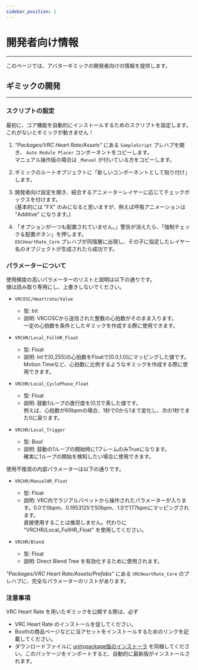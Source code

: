 ```yaml
---
sidebar_position: 2
---
```


# 開発者向け情報
---

このページでは、アバターギミックの開発者向けの情報を提供します。

## ギミックの開発
---

### スクリプトの設定
最初に、コア機能を自動的にインストールするためのスクリプトを設定します。これがないとギミックが動きません！  
1. *"Packages/VRC Heart Rate/Assets"* にある `SampleScript` プレハブを開き、 `Auto Module Placer` コンポーネントをコピーします。  
    マニュアル操作版の場合は `_Manual` が付いている方をコピーします。

1. ギミックのルートオブジェクトに「新しいコンポーネントとして貼り付け」します。

1. 開発者向け設定を開き、結合するアニメーターレイヤーに応じてチェックボックスを付けます。  
    (基本的には "FX" のみになると思いますが、例えば呼吸アニメーションは "Additive" になります。)

1. 「オプションが一つも配置されていません。」警告が消えたら、「強制チェック＆配置ボタン」を押します。  
    `OSCHeartRate_Core` プレハブが同階層に出現し、その子に指定したレイヤー名のオブジェクトが生成されたら成功です。

### パラメーターについて
使用頻度の高いパラメーターのリストと説明は以下の通りです。  
値は読み取り専用にし、上書きしないでください。

- `VRCOSC/Heartrate/Value`
  - 型: Int
  - 説明: VRCOSCから送信された整数の心拍数がそのまま入ります。  
    一定の心拍数を条件としたギミックを作成する際に使用できます。

- `VRCHR/Local_FullHR_Float`
  - 型: Float
  - 説明: Intで[0,255]の心拍数をFloatで[0.0,1.0]にマッピングした値です。  
    Motion Timeなど、心拍数に比例するようなギミックを作成する際に使用できます。

- `VRCHR/Local_CyclePhase_Float`
  - 型: Float
  - 説明: 鼓動1ループの進行度を[0,1]で表した値です。  
    例えば、心拍数が60bpmの場合、1秒で0から1まで変化し、次の1秒でまた0に戻ります。

- `VRCHR/Local_Trigger`
  - 型: Bool
  - 説明: 鼓動の1ループの開始時に1フレームのみTrueになります。  
    確実に1ループの開始を検知したい場合に使用できます。

使用不推奨の内部パラメーターは以下の通りです。

- `VRCHR/ManualHR_Float`
  - 型: Float
  - 説明: VRC内でラジアルパペットから操作されたパラメーターが入ります。0.0で0bpm、0.1953125で50bpm、1.0で177bpmにマッピングされます。  
    直接使用することは推奨しません。代わりに "VRCHR/Local_FullHR_Float" を使用してください。

- `VRCHR/Blend`
  - 型: Float
  - 説明: Direct Blend Tree を有効化するために使用されます。

*"Packages/VRC Heart Rate/Assets/Prefabs"* にある `VRCHeartRate_Core` のプレハブに、完全なパラメーターのリストがあります。

### 注意事項
VRC Heart Rate を用いたギミックを公開する際は、必ず
- VRC Heart Rate のインストールを促してください。
- Boothの商品ページなどに当アセットをインストールするためのリンクを記載してください。
- ダウンロードファイルに [unitypackage版のインストーラ](/file/VRC%20Heart%20Rate%20Installer.unitypackage) を同梱してください。このパッケージをインポートすると、自動的に最新版がインストールされます。